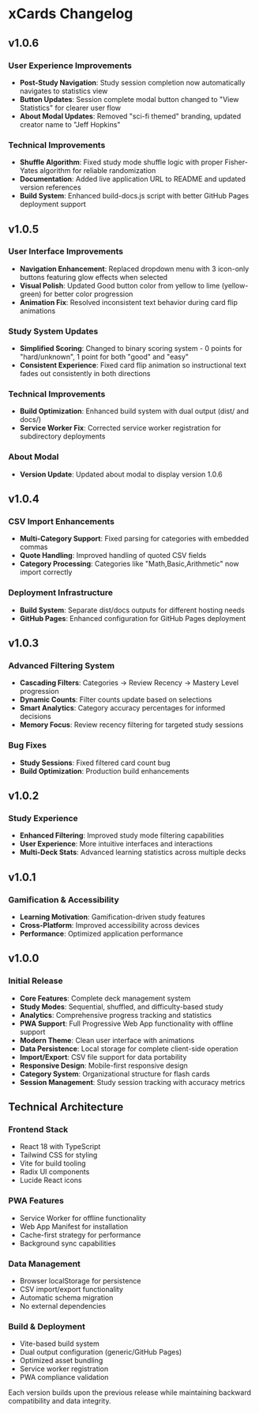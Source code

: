 # xCards Changelog

## v1.0.6

### User Experience Improvements
- **Post-Study Navigation**: Study session completion now automatically navigates to statistics view
- **Button Updates**: Session complete modal button changed to "View Statistics" for clearer user flow
- **About Modal Updates**: Removed "sci-fi themed" branding, updated creator name to "Jeff Hopkins"

### Technical Improvements
- **Shuffle Algorithm**: Fixed study mode shuffle logic with proper Fisher-Yates algorithm for reliable randomization
- **Documentation**: Added live application URL to README and updated version references
- **Build System**: Enhanced build-docs.js script with better GitHub Pages deployment support

## v1.0.5

### User Interface Improvements
- **Navigation Enhancement**: Replaced dropdown menu with 3 icon-only buttons featuring glow effects when selected
- **Visual Polish**: Updated Good button color from yellow to lime (yellow-green) for better color progression
- **Animation Fix**: Resolved inconsistent text behavior during card flip animations

### Study System Updates
- **Simplified Scoring**: Changed to binary scoring system - 0 points for "hard/unknown", 1 point for both "good" and "easy"
- **Consistent Experience**: Fixed card flip animation so instructional text fades out consistently in both directions

### Technical Improvements
- **Build Optimization**: Enhanced build system with dual output (dist/ and docs/)
- **Service Worker Fix**: Corrected service worker registration for subdirectory deployments

### About Modal
- **Version Update**: Updated about modal to display version 1.0.6

## v1.0.4

### CSV Import Enhancements
- **Multi-Category Support**: Fixed parsing for categories with embedded commas
- **Quote Handling**: Improved handling of quoted CSV fields
- **Category Processing**: Categories like "Math,Basic,Arithmetic" now import correctly

### Deployment Infrastructure
- **Build System**: Separate dist/docs outputs for different hosting needs
- **GitHub Pages**: Enhanced configuration for GitHub Pages deployment

## v1.0.3

### Advanced Filtering System
- **Cascading Filters**: Categories → Review Recency → Mastery Level progression
- **Dynamic Counts**: Filter counts update based on selections
- **Smart Analytics**: Category accuracy percentages for informed decisions
- **Memory Focus**: Review recency filtering for targeted study sessions

### Bug Fixes
- **Study Sessions**: Fixed filtered card count bug
- **Build Optimization**: Production build enhancements

## v1.0.2

### Study Experience
- **Enhanced Filtering**: Improved study mode filtering capabilities
- **User Experience**: More intuitive interfaces and interactions
- **Multi-Deck Stats**: Advanced learning statistics across multiple decks

## v1.0.1

### Gamification & Accessibility
- **Learning Motivation**: Gamification-driven study features
- **Cross-Platform**: Improved accessibility across devices
- **Performance**: Optimized application performance

## v1.0.0

### Initial Release
- **Core Features**: Complete deck management system
- **Study Modes**: Sequential, shuffled, and difficulty-based study
- **Analytics**: Comprehensive progress tracking and statistics
- **PWA Support**: Full Progressive Web App functionality with offline support
- **Modern Theme**: Clean user interface with animations
- **Data Persistence**: Local storage for complete client-side operation
- **Import/Export**: CSV file support for data portability
- **Responsive Design**: Mobile-first responsive design
- **Category System**: Organizational structure for flash cards
- **Session Management**: Study session tracking with accuracy metrics

## Technical Architecture

### Frontend Stack
- React 18 with TypeScript
- Tailwind CSS for styling
- Vite for build tooling
- Radix UI components
- Lucide React icons

### PWA Features
- Service Worker for offline functionality
- Web App Manifest for installation
- Cache-first strategy for performance
- Background sync capabilities

### Data Management
- Browser localStorage for persistence
- CSV import/export functionality
- Automatic schema migration
- No external dependencies

### Build & Deployment
- Vite-based build system
- Dual output configuration (generic/GitHub Pages)
- Optimized asset bundling
- Service worker registration
- PWA compliance validation

Each version builds upon the previous release while maintaining backward compatibility and data integrity.